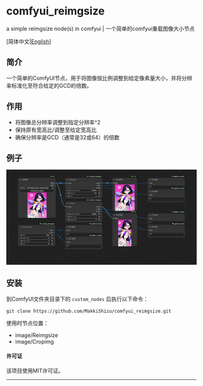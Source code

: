 # comfyui_reimgsize

a simple reimgsize node(s) in comfyui | 一个简单的comfyui重载图像大小节点

[简体中文|[English](README.md)]

## 简介

一个简单的ComfyUI节点，用于将图像按比例调整到给定像素量大小，并将分辨率标准化至符合给定的GCD的倍数。

## 作用

- 将图像总分辨率调整到指定分辨率^2
- 保持原有宽高比/调整至给定宽高比
- 确保分辨率是GCD（通常是32或64）的倍数

## 例子

![image](./workflow/comfyui_reimgsize.png)

## 安装

到ComfyUI文件夹目录下的 `custom_nodes` 后执行以下命令：

```
git clone https://github.com/MakkiShizu/comfyui_reimgsize.git
```

使用时节点位置：

- image/Reimgsize
- image/Cropimg

#### 许可证

该项目使用MIT许可证。

<hr>
